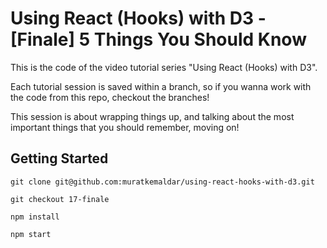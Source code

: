 # Using React (Hooks) with D3 - [Finale] 5 Things You Should Know

This is the code of the video tutorial series "Using React (Hooks) with D3".

Each tutorial session is saved within a branch,
so if you wanna work with the code from this repo, checkout the branches!

This session is about wrapping things up, and talking about the most important things that you should remember, moving on!

## Getting Started

`git clone git@github.com:muratkemaldar/using-react-hooks-with-d3.git`

`git checkout 17-finale`

`npm install`

`npm start`
